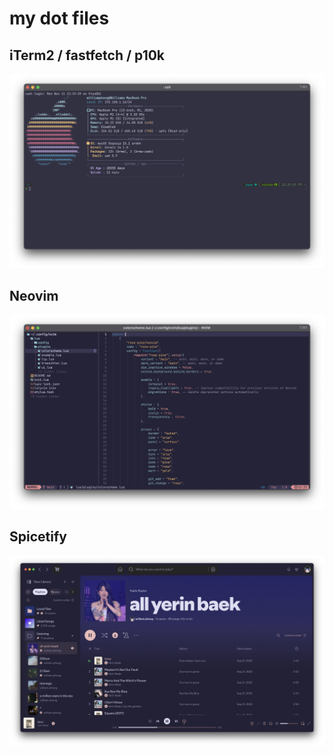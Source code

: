 # my dot files

## iTerm2 / fastfetch / p10k
![iterm2](img/iterm2.png)

## Neovim
![nvim](img/nvim.png)


## Spicetify
![Spicetify](img/spotify.png)
